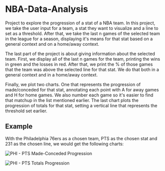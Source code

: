 # NBA-Data-Analysis
Project to explore the progression of a stat of a NBA team. In this project, we take the user input for a team, a stat they want to visualize and a line to set as a threshold. After that, we take the last n games of the selected team in the league for a season, displaying it's means for that stat based on a general context and on a home/away context.

The last part of the project is about giving information about the selected team. First, we display all of the last n games for the team, printing the wins in green and the losses in red. After that, we print the % of those games that the team was above the selected line for that stat. We do that both in a general context and in a home/away context.

Finally, we plot two charts. One that represents the progression of made/conceded for that stat, annotating each point with A for away games and H for home games. We also number each game so it's easier to find that matchup in the list mentioned earlier. The last chart plots the progression of totals for that stat, setting a vertical line that represents the threshold set earlier.

## Example
With the Philadelphia 76ers as a chosen team, PTS as the chosen stat and 231 as the chosen line, we would get the following charts:

![PHI - PTS Made-Conceded Progression](https://user-images.githubusercontent.com/49076270/215284241-967ffb32-a2fd-4eeb-99c5-b80514d657a1.jpg)

![PHI - PTS Totals Progression](https://user-images.githubusercontent.com/49076270/215284244-c1f45b5a-fb19-431a-ac49-7884d98a7afd.jpg)

